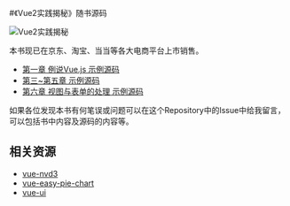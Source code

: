 #《Vue2实践揭秘》随书源码

![Vue2实践揭秘](http://download.broadview.com.cn/ScreenShow/170474a3bf144e5f3137)


本书现已在京东、淘宝、当当等各大电商平台上市销售。


- [第一章 例说Vue.js 示例源码](https://github.com/DotNetAge/vue-todos)
- [第三~第五章 示例源码](https://github.com/DotNetAge/vue-bookstore)
- [第六章 视图与表单的处理 示例源码](https://github.com/DotNetAge/vue-crud-tutorial)

如果各位发现本书有何笔误或问题可以在这个Repository中的Issue中给我留言，可以包括书中内容及源码的内容等。


## 相关资源

- [vue-nvd3](https://github.com/DotNetAge/vue-nvd3)
- [vue-easy-pie-chart](https://github.com/DotNetAge/vue-easy-pie-chart)
- [vue-ui](https://github.com/DotNetAge/vue-ui)